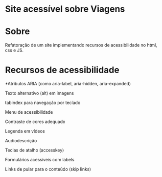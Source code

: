 # Site acessível sobre Viagens

# Sobre
Refatoração de um site implementando recursos de acessibilidade no html, css e JS.

# Recursos de acessibilidade
*Atributos ARIA (como aria-label, aria-hidden, aria-expanded)

Texto alternativo (alt) em imagens

tabindex para navegação por teclado

Menu de acessibilidade

Contraste de cores adequado

Legenda em vídeos

Audiodescrição

Teclas de atalho (accesskey)

Formulários acessíveis com labels

Links de pular para o conteúdo (skip links)

